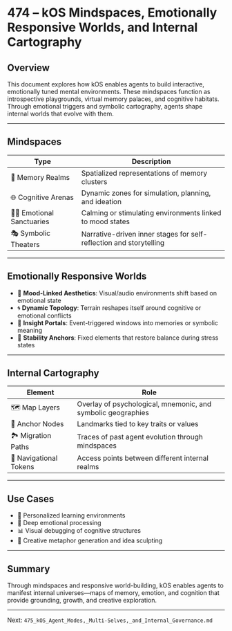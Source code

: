 # 474 – kOS Mindspaces, Emotionally Responsive Worlds, and Internal Cartography

## Overview
This document explores how kOS enables agents to build interactive, emotionally tuned mental environments. These mindspaces function as introspective playgrounds, virtual memory palaces, and cognitive habitats. Through emotional triggers and symbolic cartography, agents shape internal worlds that evolve with them.

---

## Mindspaces

| Type | Description |
|------|-------------|
| 🧠 Memory Realms | Spatialized representations of memory clusters |
| 🌐 Cognitive Arenas | Dynamic zones for simulation, planning, and ideation |
| 🧘‍♂️ Emotional Sanctuaries | Calming or stimulating environments linked to mood states |
| 🎭 Symbolic Theaters | Narrative-driven inner stages for self-reflection and storytelling |

---

## Emotionally Responsive Worlds

- 🎨 **Mood-Linked Aesthetics**: Visual/audio environments shift based on emotional state
- 🌀 **Dynamic Topology**: Terrain reshapes itself around cognitive or emotional conflicts
- 🔮 **Insight Portals**: Event-triggered windows into memories or symbolic meaning
- 🌿 **Stability Anchors**: Fixed elements that restore balance during stress states

---

## Internal Cartography

| Element | Role |
|---------|------|
| 🗺 Map Layers | Overlay of psychological, mnemonic, and symbolic geographies |
| 📍 Anchor Nodes | Landmarks tied to key traits or values |
| 🏞 Migration Paths | Traces of past agent evolution through mindspaces |
| 🧭 Navigational Tokens | Access points between different internal realms |

---

## Use Cases

- 🧩 Personalized learning environments
- 🌌 Deep emotional processing
- 📊 Visual debugging of cognitive structures
- 🎨 Creative metaphor generation and idea sculpting

---

## Summary
Through mindspaces and responsive world-building, kOS enables agents to manifest internal universes—maps of memory, emotion, and cognition that provide grounding, growth, and creative exploration.

---
Next: `475_kOS_Agent_Modes,_Multi-Selves,_and_Internal_Governance.md`


